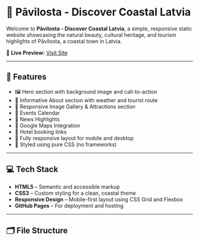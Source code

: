 # 🌊 Pāvilosta - Discover Coastal Latvia

Welcome to **Pāvilosta - Discover Coastal Latvia**, a simple, responsive static website showcasing the natural beauty, cultural heritage, and tourism highlights of Pāvilosta, a coastal town in Latvia.

🔗 **Live Preview:** [Visit Site](https://tijinn111.github.io/mini-project/)

---

## 📌 Features

- 🖼️ Hero section with background image and call-to-action
- 📖 Informative About section with weather and tourist route
- 📸 Responsive Image Gallery & Attractions section
- 📅 Events Calendar
- 📰 News Highlights
- 📍 Google Maps Integration
- 🏨 Hotel booking links
- 📱 Fully responsive layout for mobile and desktop
- 🎨 Styled using pure CSS (no frameworks)

---

## 💻 Tech Stack

- **HTML5** – Semantic and accessible markup
- **CSS3** – Custom styling for a clean, coastal theme
- **Responsive Design** – Mobile-first layout using CSS Grid and Flexbox
- **GitHub Pages** – For deployment and hosting

---

## 🗂️ File Structure


